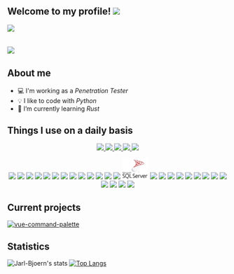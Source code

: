 ## Welcome to my profile! <img src="https://user-images.githubusercontent.com/42378118/110234147-e3259600-7f4e-11eb-95be-0c4047144dea.gif" width="30">
<p align="left">
<!--  <a href="https://github.com/Jarl-Bjoern?tab=repositories&sort=stargazers">
    <img alt="total stars" title="Total stars on GitHub" src="https://custom-icon-badges.herokuapp.com/badge/dynamic/json?logo=star&color=000000&labelColor=4D4D4D&label=Stars&style=for-the-badge&query=%24.stars&url=https://api.github-star-counter.workers.dev/user/Jarl-Bjoern"/></a><a href="https://github.com/Jarl-Bjoern?tab=followers"><a href="https://github.com/Jarl-Bjoern?tab=followers">
    <img alt="followers" title="Follow me on Github" src="https://custom-icon-badges.herokuapp.com/github/followers/Jarl-Bjoern?color=000000&labelColor=4D4D4D&style=for-the-badge&logo=github&label=Followers&logoColor=white"/></a>
-->
<img src="https://komarev.com/ghpvc/?username=Jarl-Bjoern&color=000000&style=for-the-badge">
</p>
<br><img src="https://media.tenor.com/wa6oTC6T3EAAAAAC/ragnarskol.gif" width=300>

## About me
- 💻 I'm working as a *Penetration Tester*
- 💡 I like to code with *Python*
- 📖 I’m currently learning *Rust*
  
## Things I use on a daily basis
<p align="center">
  <a href="https://github.com/harish-sethuraman/readme-components">
    <img  src="https://readme-components.vercel.app/api?component=logo&fill=black&logo=docker">
  </a>
  <a href="https://github.com/harish-sethuraman/readme-components">
    <img  src="https://readme-components.vercel.app/api?component=logo&fill=black&logo=github">
  </a>
  <a href="https://github.com/harish-sethuraman/readme-components">
    <img  src="https://readme-components.vercel.app/api?component=logo&fill=black&logo=linux">
  </a>
  <a href="https://github.com/harish-sethuraman/readme-components">
    <img  src="https://readme-components.vercel.app/api?component=logo&fill=black&logo=python">
  </a>
  <a href="https://github.com/harish-sethuraman/readme-components">
    <img  src="https://readme-components.vercel.app/api?component=logo&fill=black&logo=windows">
  </a>
</p>
<p align="center">
  <img src="https://www.vectorlogo.zone/logos/alpinelinux/alpinelinux-ar21.svg" width="160">
  <img src="https://upload.wikimedia.org/wikipedia/commons/thumb/4/4d/Atlassian-logo.svg/1280px-Atlassian-logo.svg.png" width="160">
  <img src="https://raw.githubusercontent.com/wappalyzer/wappalyzer/master/src/drivers/webextension/images/icons/AlmaLinux.svg" width="60">
  <img src="https://www.vectorlogo.zone/logos/gnu_bash/gnu_bash-ar21.svg" width="120">
  <img src="https://upload.wikimedia.org/wikipedia/commons/thumb/3/34/Microsoft_Office_Excel_%282019%E2%80%93present%29.svg/2203px-Microsoft_Office_Excel_%282019%E2%80%93present%29.svg.png" width="60">
  <img src="https://i.pinimg.com/474x/3c/22/20/3c222092882bee7ef18fa5be84ef2e1b--linux-open-source.jpg" width="60">
  <img src="https://www.wst.space/wp-content/uploads/2018/08/output-onlinepngtools.png" width="120">
  <img src="https://raw.githubusercontent.com/maxogden/hexbin/gh-pages/vector/centos.svg" width="60">
  <img src="https://raw.githubusercontent.com/maxogden/hexbin/gh-pages/vector/debian.svg" width="60">
  <img src="https://www.vectorlogo.zone/logos/getfedora/getfedora-ar21.svg" width="160">
  <img src="https://greenbone.github.io/docs/latest/_static/logo.svg" width="60">
  <img src="https://upload.wikimedia.org/wikipedia/commons/thumb/2/2b/Kali-dragon-icon.svg/2048px-Kali-dragon-icon.svg.png" width="80">
  <img src="https://www.kali.org/tools/metasploit-framework/images/metasploit-framework-logo.svg" width="60">
  <img src="https://raw.githubusercontent.com/cncf/landscape/master/hosted_logos/microsoft-sql-server.svg" width="60">
  <img src="https://upload.wikimedia.org/wikipedia/de/thumb/1/1f/Logo_MySQL.svg/1280px-Logo_MySQL.svg.png" width="80">
  <img src="https://upload.wikimedia.org/wikipedia/commons/thumb/c/c1/Nessus-Professional-FullColor-RGB.svg/768px-Nessus-Professional-FullColor-RGB.svg.png" width="160">
  <img src="https://nmap.org/images/nmap-logo-256x256.png" width="60">
  <img src="https://jessehirsh.com/content/images/size/w960/2020/08/Parrot_Logo.png" width="60">
  <img src="https://upload.wikimedia.org/wikipedia/en/2/25/Proxmox-VE-logo.svg" width="160">
  <img src="https://www.vectorlogo.zone/logos/redhat/redhat-icon.svg" width="60">
  <img src="https://vectorwiki.com/images/6V0CU__rocky-linux-wordmark.svg" width="160">
  <img src="https://cdn-icons-png.flaticon.com/512/5261/5261911.png" width="60">
  <img src="https://www.vectorlogo.zone/logos/stackoverflow/stackoverflow-official.svg" width="160">
  <img src="https://www.vectorlogo.zone/logos/suse/suse-ar21.svg" width="160">
  <img src="https://www.vectorlogo.zone/logos/ubuntu/ubuntu-icon.svg" width="60">
  <img src="https://upload.wikimedia.org/wikipedia/commons/1/11/VMware_logo.svg" width="150">
  <img src="https://upload.wikimedia.org/wikipedia/commons/thumb/f/fd/Microsoft_Office_Word_%282019%E2%80%93present%29.svg/1200px-Microsoft_Office_Word_%282019%E2%80%93present%29.svg.png" width="60">
</p>

## Current projects
[![vue-command-palette](https://svg.bookmark.style/api?url=https://github.com/Jarl-Bjoern/yggdrasil&mode=dark&style=horizontal)](https://github.com/Jarl-Bjoern/yggdrasil)

## Statistics
![Jarl-Bjoern's stats](https://github-readme-stats.vercel.app/api?username=Jarl-Bjoern&hide=issues&show_icons=true&theme=dark&bg_color=0A0A0A)
[![Top Langs](https://github-readme-stats.vercel.app/api/top-langs/?username=Jarl-Bjoern&layout=compact&theme=dark&bg_color=0A0A0A)](https://github.com/anuraghazra/github-readme-stats)
<!--
<a href="https://github.com/Jarl-Bjoern?tab=followers">
    <img src="https://img.shields.io/github/followers/Jarl-Bjoern?tab=followers?label=blue&logo=github&style=for-the-badge" alt="GitHub badge" />
</a>
-->

<!--

Here are some ideas to get you started:

- 🔭 I’m currently working on ...
- 🌱 I’m currently learning ...
- 👯 I’m looking to collaborate on ...
- 🤔 I’m looking for help with ...
- 💬 Ask me about ...
- 📫 How to reach me: ...
- 😄 Pronouns: ...
- ⚡ Fun fact: ...
-->
